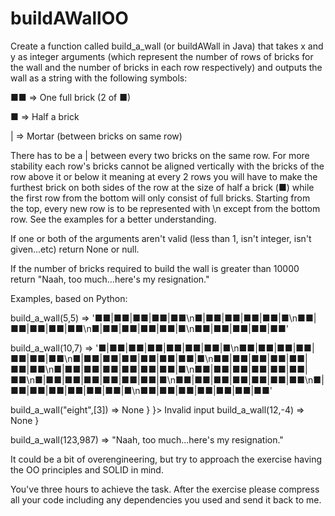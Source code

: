 # buildAWallOO

Create a function called build_a_wall (or buildAWall in Java) that takes x and y as integer arguments (which represent the number of rows of bricks for the wall and the number of bricks in each row respectively) and outputs the wall as a string with the following symbols:

■■ => One full brick (2 of ■)

■ => Half a brick

| => Mortar (between bricks on same row)

There has to be a | between every two bricks on the same row. For more stability each row's bricks cannot be aligned vertically with the bricks of the row above it or below it meaning at every 2 rows you will have to make the furthest brick on both sides of the row at the size of half a brick (■) while the first row from the bottom will only consist of full bricks. Starting from the top, every new row is to be represented with \n except from the bottom row. See the examples for a better understanding.

If one or both of the arguments aren't valid (less than 1, isn't integer, isn't given...etc) return None or null.

If the number of bricks required to build the wall is greater than 10000 return "Naah, too much...here's my resignation."

Examples, based on Python:

build_a_wall(5,5) => '■■|■■|■■|■■|■■\n■|■■|■■|■■|■■|■\n■■|■■|■■|■■|■■\n■|■■|■■|■■|■■|■\n■■|■■|■■|■■|■■'

build_a_wall(10,7) => '■|■■|■■|■■|■■|■■|■■|■\n■■|■■|■■|■■|■■|■■|■■\n■|■■|■■|■■|■■|■■|■■|■\n■■|■■|■■|■■|■■|■■|■■\n■|■■|■■|■■|■■|■■|■■|■\n■■|■■|■■|■■|■■|■■|■■\n■|■■|■■|■■|■■|■■|■■|■\n■■|■■|■■|■■|■■|■■|■■\n■|■■|■■|■■|■■|■■|■■|■\n■■|■■|■■|■■|■■|■■|■■'

build_a_wall("eight",[3]) => None  }
                                   }> Invalid input
build_a_wall(12,-4) => None        }

build_a_wall(123,987) => "Naah, too much...here's my resignation."

It could be a bit of overengineering, but try to approach the exercise having the OO principles and SOLID in mind.

You've three hours to achieve the task. After the exercise please compress all your code including any dependencies you used and send it back to me.